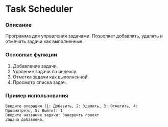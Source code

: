 # Task Scheduler

### Описание
Программа для управления задачами. Позволяет добавлять, удалять и отмечать задачи как выполненные.

### Основные функции
1. Добавление задачи.
2. Удаление задачи по индексу.
3. Отметка задачи как выполненной.
4. Просмотр списка задач.

### Пример использования
```plaintext
Введите операцию (1: Добавить, 2: Удалить, 3: Отметить, 4: Просмотреть, 5: Выйти): 1  
Введите название задачи: Завершить проект  
Задача добавлена.  
